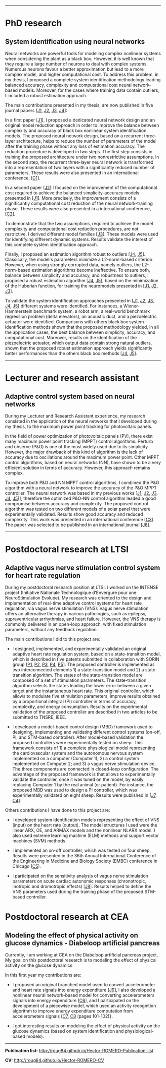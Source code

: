 
***

# **PhD research**
## System identification using neural networks

Neural networks are powerful tools for modeling complex nonlinear systems when considering the plant as a black box. However, it is well known that they require a large number of neurons to deal with complex systems. Numerous neurons favour a better approximation but lead to a more complex model, and higher computational cost. To address this problem, in my thesis, I proposed a complete system identification methodology leading balanced accuracy, complexity and computational cost neural network-based models. Moreover, for the cases where training data contain outliers, I included a robust estimation approach.  

The main contributions presented in my thesis, are now published in five journal papers [[J1](http://dx.doi.org/10.1016/j.neucom.2012.08.013), [J2](http://dx.doi.org/10.1016/j.neucom.2015.04.022), [J3](http://dx.doi.org/10.1007/s00521-014-1716-8), [J4](http://dx.doi.org/10.1115/1.4032687)]:

In a first paper [[J1](http://dx.doi.org/10.1016/j.neucom.2012.08.013)], I proposed a dedicated neural network design and an original model reduction approach in order to improve the balance between complexity and accuracy of black box nonlinear system identification models. The proposed neural network design, based on a recurrent three-layer architecture, helps to reduce the number of parameters of the model after the training phase without any loss of estimation accuracy. The reduction procedure is developed in two steps. The first step consists in training the proposed architecture under two nonrestrictive assumptions. In the second step, the recurrent three-layer neural network is transformed into a representation of two layers with a significantly reduced number of parameters. These results were also presented in an international conference, [[C1](http://dx.doi.org/10.1109/CCCA.2012.6417884)]. 

In a second paper [[J2](http://dx.doi.org/10.1016/j.neucom.2015.04.022)] I focused on the improvement of the computational cost required to achieve the balanced simplicity-accuracy models presented in [[J1](http://dx.doi.org/10.1016/j.neucom.2012.08.013)]. More precisely, the improvement consists of a significantly computational cost reduction of the neural network-training phase. These results were also presented in a international conference, [[C2](http://dx.doi.org/10.1109/CCCA.2012.6417886)].

To demonstrate that the two assumptions, required to achieve the model complexity and computational cost reduction procedures, are not restrictive, I derived different model families [[J3](http://dx.doi.org/10.1007/s00521-014-1716-8)]. These models were used for identifying different dynamic systems. Results validate the interest of this complete system identification approach.

Finally, I proposed an estimation algorithm robust to outliers [[J4](http://dx.doi.org10.1115/1.4032687), [J5](https://doi.org/10.1007/s11071-016-2733-1)]. Classically, the model's parameters minimize a L2-norm-based criterion. However, when using strongly corrupted data, namely outliers, the L2-norm-based estimation algorithms become ineffective. To ensure both, balance between simplicity and accuracy, and robustness to outliers, I proposed a robust estimation algorithm [[J4](http://dx.doi.org10.1115/1.4032687), [J5](https://doi.org/10.1007/s11071-016-2733-1)], based on the minimization of the Huberian function, for training the neuromodels presented in [[J1](http://dx.doi.org/10.1016/j.neucom.2012.08.013), [J2](http://dx.doi.org/10.1016/j.neucom.2015.04.022), [J3](http://dx.doi.org/10.1007/s00521-014-1716-8)].

To validate the system identification approaches presented in [[J1](http://dx.doi.org/10.1016/j.neucom.2012.08.013), [J2](http://dx.doi.org/10.1016/j.neucom.2015.04.022), [J3](http://dx.doi.org/10.1007/s00521-014-1716-8), [J4](http://dx.doi.org/10.1115/1.4032687), [J5](https://doi.org/10.1007/s11071-016-2733-1)] different systems were identified. For instances, a Wiener-Hammerstein benchmark system, a robot arm, a real-world benchmark regression problem (delta elevators), an acoustic duct, and a piezoelectric actuator were identified. Comparisons with others black box system identification methods shown that the proposed methodology yielded, in all the application cases, the best balance between simplicity, accuracy, and computational cost. Moreover, results on the identification of the piezoelectric actuator, which output data contain strong natural outliers, shown that the proposed robust estimation approach yields significantly better performances than the others black box methods [[J4](http://dx.doi.org10.1115/1.4032687), [J5](https://doi.org/10.1007/s11071-016-2733-1)].  

***

# **Lecturer and research assistant**
## Adaptive control system based on neural networks

During my Lecturer and Research Assistant experience, my research consisted in the application of the neural networks that I developed during my thesis, to the maximum power point tracking for photovoltaic panels. 

In the field of power optimization of photovoltaic panels (PV), there exist many maximum power point tracking (MPPT) control algorithms. Perturb and observe (P&O) is one of the most widely used due to its simplicity. However, the major drawback of this kind of algorithm is the lack of accuracy due to oscillations around the maximum power point. Other MPPT control algorithms, based on neural networks (NN), have shown to be a very efficient solution in terms of accuracy. However, this approach remains complex. 

To improve both P&O and NN MPPT control algorithms, I combined the P&O algorithm with a neural network to improve the accuracy of the P&O MPPT controller. The neural network was based in my previous works [[J1](http://dx.doi.org/10.1016/j.neucom.2012.08.013), [J2](http://dx.doi.org/10.1016/j.neucom.2015.04.022), [J3](http://dx.doi.org/10.1007/s00521-014-1716-8), [J4](http://dx.doi.org10.1115/1.4032687), [J5](https://doi.org/10.1007/s11071-016-2733-1)]], therefore the optimized P&O-NN control algorithm leaded a good compromise between accuracy and complexity. The proposed control algorithm was tested on two different models of a solar panel that were experimentally validated. Results show good accuracy and reduced complexity. This work was presented in an international conference [[C3](https://doi.org/10.1016/j.egypro.2013.11.067)]. The paper was selected to be published in an international journal [[J6](http://dx.doi.org/10.1016/j.egypro.2013.11.067)].

***

# **Postdoctoral research at LTSI**
## Adaptive vagus nerve stimulation control system for heart rate regulation

During my postdoctoral research position at LTSI. I worked on the INTENSE project (Initiative Nationale Technologique d’Envergure pour une NeuroStimulation Evoluée). My research was oriented to the design and implementation of real-time adaptive control systems for heart rate regulation, via vagus nerve stimulation (VNS). Vagus nerve stimulation offers an alternative therapy in various pathologies, such as epilepsy, supraventricular arrhythmias, and heart failure. However, the VNS therapy is commonly delivered in an open-loop approach, with fixed stimulation parameters, without any feedback regulation.

The main contributions I did to this project are: 

* I designed, implemented, and experimentally validated an original adaptive heart rate regulation system, based on a state-transition model, which is described in five patents submitted in collaboration with SORIN group [[P1](https://www.google.com/patents/US20160375252), [P2](https://www.google.com/patents/US20160375249), [P3](https://www.google.com/patents/US20160375251), [P4](https://www.google.com/patents/US20160375250), [P5](https://www.google.com/patents/US20160022997)]. The proposed controller is implemented as two interconnected elements 1) a state-transition model and 2) a state-transition algorithm. The states of the state-transition model are composed of a set of stimulation parameters. The state-transition algorithm selects the states leading the lower error between a given target and the instantaneous heart rate. This original controller, which allows to modulate five stimulation parameters, improve results obtained by a proportional integral (PI) controller in terms of accuracy, complexity, and energy consumption. Results on the experimental validation of the proposed controller are described in two articles to be submitted to TNSRE, IEEE.   

* I developed a model-based control design (MBD) framework used to designing, implementing and validating different control systems (on-off, PI, and STM-based controller). After model-based validation the proposed controllers were experimentally tested on sheep. This framework consists of 1) a complete physiological model representing the cardiovascular system and the autonomous nervous system implemented on a computer (Computer 1); 2) a control system implemented on Computer 2; and 3) a vagus nerve stimulation device. The three components are connected in closed-loop configuration. The advantage of the proposed framework is that allows to experimentally validate the controller, once it was tuned on the model, by easily replacing Computer 1 by the real animal (or patient). For instance, the proposed MBD was used to design a PI controller, which was experimentally validated on eight sheep. Results were published in [[J7](http://dx.doi.org/10.1109/TBME.2015.2498878), [C4](http://dx.doi.org/10.1109/NER.2015.7146659)]. 

Others contributions I have done to this project are:

* I developed system identification models representing the effect of VNS (input) on the heart rate (output). The model structures I used were the linear ARX, OE, and ARMAX models and the nonlinear NLARX model. I also used extreme learning machine (ELM) methods and support vector machines (SVM) methods.

* I implemented an on-off controller, which was tested on four sheep. Results were presented in the 36th Annual International Conference of the Engineering in Medicine and Biology Society (EMBC) conference in Chicago [[C5](http://dx.doi.org/10.1109/EMBC.2014.6945060)].  

* I participated on the sensitivity analysis of vagus nerve stimulation parameters on acute cardiac autonomic responses (chronotropic,
inotropic and dromotropic effects) [[J8](https://pdfs.semanticscholar.org/1484/bd8de1812e3189c8ea8a5e62c7e8cb5791d8.pdf)]. Results helped to define the VNS parameters used during the training phase of the proposed STM-based controller.

# **Postdoctoral research at CEA**
## Modeling the effect of physical activity on glucose dynamics - Diabeloop artificial pancreas

Currently, I am working at CEA on the Diabeloop artificial pancreas project. My goal on this postdoctoral research is to modeling the effect of physical activity on the glucose dynamics.

In this first year my contributions are:

* I proposed an original branched model used to convert accelerometer and heart rate signals into energy expenditure [[J9](https://doi.org/10.1088/1361-6579/aa7cdf)], I also developed a nonlinear neural network-based model for converting accelerometers signals into energy expenditure [[C6](http://online.liebertpub.com/doi/full/10.1089/dia.2017.2525.abstracts)], and I participated on the development of a piecewise model, which used an activity recognition algorithm to improve energy expenditure computation from accelerometers signals [[C7](https://doi.org/10.1016/S1262-3636(17)30401-9), [C8](https://ismpb.org/wp-content/uploads/2017/06/ICAMPAM2017AbstractBookletWebFINAL.pdf) (pages 101-102)] .

* I got interesting results on modeling the effect of physical activity on the glucose dynamics (based on system identification and physiological-based models).  

***

**Publication list:** http://roug84.github.io/Hector-ROMERO-Publication-list

**CV:** http://roug84.github.io/Hector-ROMERO-CV
